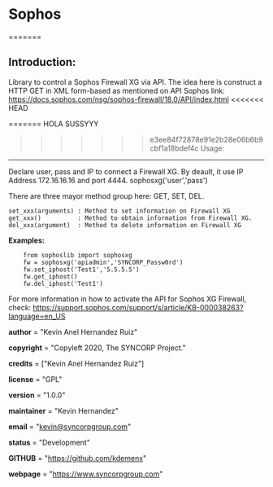 # Sophos

=======

Introduction:
-----------
Library to control a Sophos Firewall XG via API.
The idea here is construct a HTTP GET in XML form-based as mentioned on API Sophos link:
https://docs.sophos.com/nsg/sophos-firewall/18.0/API/index.html
<<<<<<< HEAD

=======
HOLA SUSSYYY
>>>>>>> e3ee84f72878e91e2b28e06b6b9cbf1a18bdef4c
Usage:
-----------
Declare user, pass and IP to connect a Firewall XG.
By deault, it use IP Address 172.16.16.16 and port 4444.
sophosxg('user','pass')

There are three mayor method group here: GET, SET, DEL.

    set_xxx(arguments) : Method to set information on Firewall XG
    get_xxx()          : Method to obtain information from Firewall XG.
    del_xxx(argument)  : Method to delete information on Firewall XG

**Examples:**
```
    from sophoslib import sophosxg
    fw = sophosxg('apiadmin','SYNCORP_Passw0rd')
    fw.set_iphost('Test1','5.5.5.5')
    fw.get_iphost()
    fw.del_iphost('Test1')
```
For more information in how to activate the API for Sophos XG Firewall, check:
https://support.sophos.com/support/s/article/KB-000038263?language=en_US

__author__ = "Kevin Anel Hernandez Ruiz"

__copyright__ = "Copyleft 2020, The SYNCORP Project."

__credits__ = ["Kevin Anel Hernandez Ruiz"]

__license__ = "GPL"

__version__ = "1.0.0"

__maintainer__ = "Kevin Hernandez"

__email__ = "kevin@syncorpgroup.com"

__status__ = "Development"

__GITHUB__ = "https://github.com/kdemenx"

__webpage__ = "https://www.syncorpgroup.com"
